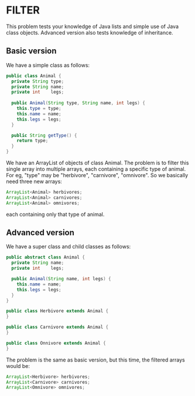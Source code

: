 FILTER
===

This problem tests your knowledge of Java lists and simple use of Java class objects. Advanced version also
 tests knowledge of inheritance.

Basic version
---

We have a simple class as follows:
``` java
public class Animal {
  private String type;
  private String name;
  private int    legs;
  
  public Animal(String type, String name, int legs) {
    this.type = type;
    this.name = name;
    this.legs = legs;
  }

  public String getType() {
    return type;
  }
}
```
We have an ArrayList of objects of class Animal. The problem is to filter this single array into multiple arrays,
each containing a specific type of animal. For eg, "type" may be "herbivore", "carnivore", "omnivore". So we basically need
three new arrays:

``` java
ArrayList<Animal> herbivores;
ArrayList<Animal> carnivores;
ArrayList<Animal> omnivores;
```

each containing only that type of animal.


Advanced version
---

We have a super class and child classes as follows:
``` java
public abstract class Animal {
  private String name;
  private int    legs;

  public Animal(String name, int legs) {
    this.name = name;
    this.legs = legs;
  }
}

public class Herbivore extends Animal {
}

public class Carnivore extends Animal {
}

public class Onnivore extends Animal {
}
```
The problem is the same as basic version, but this time, the filtered arrays would be:
``` java
ArrayList<Herbivore> herbivores;
ArrayList<Carnivore> carnivores;
ArrayList<Omnivore> omnivores;
```



